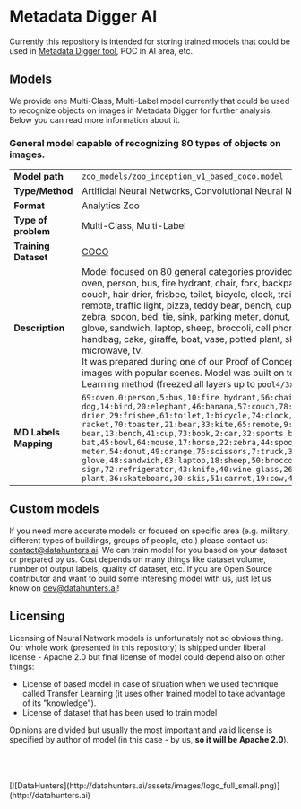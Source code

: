 # Metadata Digger AI

Currently this repository is intended for storing trained models that could be used in [Metadata Digger tool](https://github.com/data-hunters/metadata-digger), POC in AI area, etc.

## Models
We provide one Multi-Class, Multi-Label model currently that could be used to recognize objects on images in Metadata Digger for further analysis. Below you can read more information about it.

### General model capable of recognizing 80 types of objects on images.

| | |
|-|-|
| **Model path** | `zoo_models/zoo_inception_v1_based_coco.model` |
| **Type/Method** | Artificial Neural Networks, Convolutional Neural Networks |
| **Format** | Analytics Zoo |
| **Type of problem** | Multi-Class, Multi-Label |
| **Training Dataset** | [COCO](http://cocodataset.org) |
| **Description** | Model focused on 80 general categories provided with [COCO (Common Objects in Context)](http://cocodataset.org) dataset: <br> oven, person, bus, fire hydrant, chair, fork, backpack, surfboard, umbrella, hot dog, bird, elephant, banana, couch, hair drier, frisbee, toilet, bicycle, clock, train, dining table, suitcase, tennis racket, toaster, bear, kite, remote, traffic light, pizza, teddy bear, bench, cup, book, car, sports ball, baseball bat, bowl, mouse, horse, zebra, spoon, bed, tie, sink, parking meter, donut, orange, scissors, truck, bottle, keyboard, motorcycle, baseball glove, sandwich, laptop, sheep, broccoli, cell phone, dog, snowboard, stop sign, refrigerator, knife, wine glass, handbag, cake, giraffe, boat, vase, potted plant, skateboard, skis, carrot, cow, airplane, toothbrush, apple, cat, microwave, tv. <br> It was prepared during one of our Proof of Concepts. It is not very accurate however gives quite good results for images with popular scenes. Model was built on top of Inception V1 [provided with Zoo framework](https://github.com/intel-analytics/analytics-zoo/blob/v0.6.0/docs/docs/ProgrammingGuide/image-classification.md#download-link) using Transfer Learning method (freezed all layers up to `pool4/3x3_s2`). Achieved validation accuracy: 97.82%. |
| **MD Labels Mapping** | `69:oven,0:person,5:bus,10:fire hydrant,56:chair,42:fork,24:backpack,37:surfboard,25:umbrella,52:hot dog,14:bird,20:elephant,46:banana,57:couch,78:hair drier,29:frisbee,61:toilet,1:bicycle,74:clock,6:train,60:dining table,28:suitcase,38:tennis racket,70:toaster,21:bear,33:kite,65:remote,9:traffic light,53:pizza,77:teddy bear,13:bench,41:cup,73:book,2:car,32:sports ball,34:baseball bat,45:bowl,64:mouse,17:horse,22:zebra,44:spoon,59:bed,27:tie,71:sink,12:parking meter,54:donut,49:orange,76:scissors,7:truck,39:bottle,66:keyboard,3:motorcycle,35:baseball glove,48:sandwich,63:laptop,18:sheep,50:broccoli,67:cell phone,16:dog,31:snowboard,11:stop sign,72:refrigerator,43:knife,40:wine glass,26:handbag,55:cake,23:giraffe,8:boat,75:vase,58:potted plant,36:skateboard,30:skis,51:carrot,19:cow,4:airplane,79:toothbrush,47:apple,15:cat,68:microwave,62:tv` |

## Custom models

If you need more accurate models or focused on specific area (e.g. military, different types of buildings, groups of people, etc.) please contact us: contact@datahunters.ai. We can train model for you based on your dataset or prepared by us. Cost depends on many things like dataset volume, number of output labels, quality of dataset, etc. 
If you are Open Source contributor and want to build some interesing model with us, just let us know on dev@datahunters.ai!

## Licensing
Licensing of Neural Network models is unfortunately not so obvious thing. Our whole work (presented in this repository) is shipped under liberal license - Apache 2.0 but final license of model could depend also on other things:
* License of based model in case of situation when we used technique called Transfer Learning (it uses other trained model to take advantage of its "knowledge").
* License of dataset that has been used to train model

Opinions are divided but usually the most important and valid license is specified by author of model (in this case - by us, **so it will be Apache 2.0**).

<br />
<br />
<br />
[![DataHunters](http://datahunters.ai/assets/images/logo_full_small.png)](http://datahunters.ai)